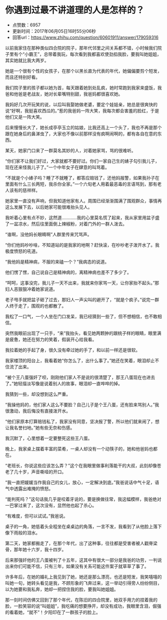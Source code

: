 # 你遇到过最不讲道理的人是怎样的？
- 点赞数：6957
- 更新时间：2017年06月05日16时55分06秒
- 回答url：https://www.zhihu.com/question/60601911/answer/179059316
<body>
 <p data-pid="HVM9MbMc">以前我家住在那种类似四合院的院子，那年代邻里之间关系都不错，小时候我们院子里有个“小霸王”，总带着我玩，每次看到我都喜欢使劲掐我脸，要我叫她姐姐，其实她就比我大两岁。</p>
 <p data-pid="_qQtjwu-">她是一个很有个性的女孩子，在那个以黑长直为代表的年代，她偏偏要剪个短发，而且还特别好看。</p>
 <p data-pid="VuQphKEw">我们院子里的孩子都以她为首，每天跟着她到处乱疯，她时常跑到我家来盛饭，我爸和他爸是老战友，她对长辈嘴特别甜，我爸妈都很喜欢她。</p>
 <p data-pid="DSkriPN1">我妈好几次开玩笑的说，以后叫我娶她做老婆，要定个娃娃亲，她总是很爽快的说“好啊，我挺喜欢西瓜的。”惹的我爸妈一阵大笑，我每次都会害羞的脸红，于是他们又是一阵大笑。</p>
 <p data-pid="5JTYtNB8">后来慢慢长大了，她长成亭亭玉立的姑娘，比我还高上一个头了，我也不再是那个跟在她身后的鼻涕虫了，大家也不像以前那样没有疯啊闹啊的，都有各自在意的东西。</p>
 <p data-pid="acv2ciwP">某天，她家门口来了一群莫名其妙的人，对着她家骂，骂的很难听。</p>
 <p data-pid="_CbteAsD">“你们家不让我们好过，大家就都不要好过。你们一家自己生的婊子勾引我儿子，现在还来怪我儿子了。”一个中年女子在肆意的叫骂着。</p>
 <p data-pid="Q-6AHsOt">“不就是个小婊子吗？睡了不就睡了，都答应赔钱了，还他妈报警，如果我孙子在里面有什么三长两短，我杀你全家。”一个六旬老人用着最恶毒的言语骂到，那有老人该有的慈祥样。</p>
 <p data-pid="i0L8KLqJ">她家里一直没有声响，但我知道他家有人。周围已经渐渐围满了围观群众，事情再这么发展下去，以后她家可能很难抬头见人。</p>
 <p data-pid="Fi7WgXth">我听着心里有点不妙，这然道…………我的心里莫名慌了起来，我从家里用盆子盛了一盆凉水，然后往里面倒上辣椒粉，对着门外的一群人泼去。</p>
 <p data-pid="K3ZGrVxa">“谁啊，没他妈长眼睛啊”人群里传来咒骂声。</p>
 <p data-pid="z9uuZbHI">“你们他妈吵吵啥，不知道站的是我家的地啊？赶快滚，在吵吵老子泼开水了。我极度愤怒的吼道。</p>
 <p data-pid="9tNbOh9f">“我他妈是精神病，不服的来磕一个？”我病态的说道。</p>
 <p data-pid="LpMIc_UQ">他们愣了愣，自己说自己是精神病的，离精神病也差不了多少了。</p>
 <p data-pid="uj4_813p">“呵呵，这事没完，我儿子一天不出来，我就来你家骂一天，让你家抬不起头。”那妇人恶狠狠冲着她家说道。</p>
 <p data-pid="apYsbs66">老子甩手就把盆子砸了过去，那妇人一声尖叫的避开了，“就是个疯子。”说完一群人终于走了，围观的也都散了。</p>
 <p data-pid="aqn_8aBh">我松了一口气，一个人坐在门口发呆，我已经猜到一些了，但不想相信，也不敢相信。</p>
 <p data-pid="udhZjf0G">突然我眼前出现了一只手，“来”我抬头，看见她两颗肿的跟桃子样的眼睛，眼里满是疲惫，她还在努力的笑着，假装开心给我看。</p>
 <p data-pid="SNcNqeAa">我拉着她的手起了身，很久没有牵过她的手了，和以前一样还是很软。</p>
 <p data-pid="YxH3RViz">我家楼顶的阳台上，我看着她“你怎么了，出什么事了。”她还在笑着，眼泪却止不住流了出来。</p>
 <p data-pid="fIDI2nKi">“被个王八蛋强奸了呗，刚刚他们家人不是说的很清楚了，那王八蛋现在也进去了。”她轻描淡写像是说着别人的故事，眼泪却一直哗哗的掉。</p>
 <p data-pid="uAIsie1V">我猜到一些，却没想到这么严重。</p>
 <p data-pid="H_2Ismd8">“我操他妈的，他们家人这么不要脸？自己儿子是个王八蛋，还有脸来骂别人。”我很激动，我后悔没有直接泼开水。</p>
 <p data-pid="PPFx1Cq3">“他们家原本打算赔钱私了，我家没有同意，坚决报了警，所以他们就来闹了，想让我名誉扫地。”她有些无奈和伤感。</p>
 <p data-pid="UCi2XcOF">我沉默了，心里想着一定要整死这些王八蛋。</p>
 <p data-pid="ZCaYkxWq">晚上，我家桌上摆着丰富的菜肴，一桌人却没有一个动筷子的，她和他爸妈也都在。</p>
 <p data-pid="WbAi4dGB">“老班长，你说这些应该怎么弄？”这个在我眼里做事利落能干的大叔，此刻却像苍老了几十岁，声音嘶哑的开口。</p>
 <p data-pid="GCQb_Qvq">“我一直把媛媛当作我自己的女儿，放心，一定解决到底。”我爸说话中气十足，语气中透露出难掩的愤怒。</p>
 <p data-pid="KDfMTI4m">“能判死吗？”这句话我几乎是咬着牙说的，要是换做往常，我这幅模样，我爸绝对一巴掌过来了，这次没有，显然他也起了杀心。</p>
 <p data-pid="DmdtMnje">“有难度，但可以试试。”我爸说。</p>
 <p data-pid="Kq_XBfq1">桌子的一角，她低着头全程坐在桌桌边的角落，一言不发，我看到了从他脸上落下像下雨般的泪水。</p>
 <p data-pid="E0QBgp7T">第二天，她家都搬走了，在那个年代，出了这种事，往往都是受害者被人戳脊梁骨，那年她十六岁，我十四岁。</p>
 <p data-pid="xB8_3wfP">后来那强奸他的王八蛋被判了十五年，这其中有很大一部分是我爸的功劳，一判说出来你们可能不信，只有三年，如果没有关系可能这件案子就草草了事了。</p>
 <p data-pid="hVL64Qar">许多年后，在她的婚礼上我见到了她，她还是那么漂亮，也还是短发，我笑嘻嘻的叫她一句，她转头看见是我，不顾形象的飞奔过来，这一举动引得旁人纷纷侧目，以为她要和我私奔，她却一把捏住我的脸，要我叫她姐姐。</p>
 <p data-pid="O7qOeHQK">那一刻时间仿佛又回到了那个年代，在陈旧的四合院里，她双手用力的捏着我的脸，一脸笑容的说“叫姐姐”，我吃痛的想要挣开，却没有成功，我眼里含泪，倔强的看着她，“就不”！夕阳印在了一群孩子的脸上。</p>
</body>